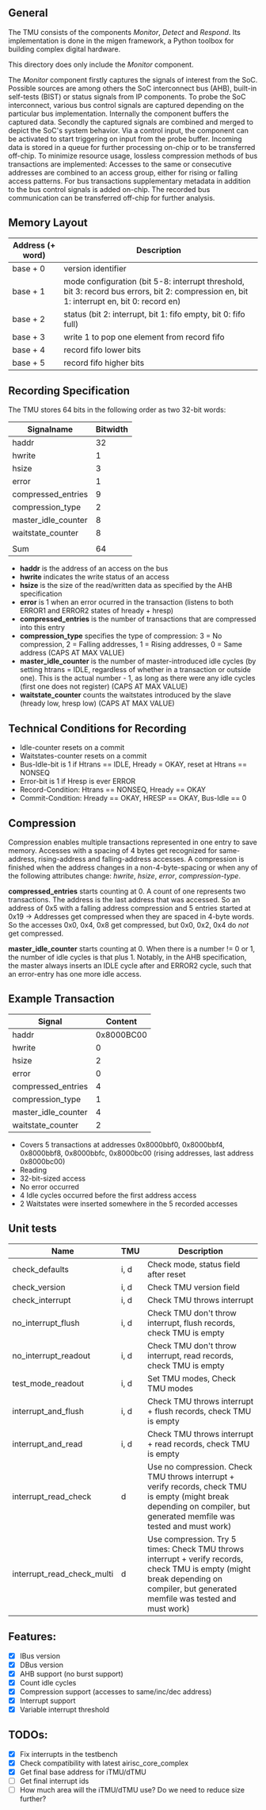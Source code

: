 ## General
The TMU consists of the components *Monitor*, *Detect* and *Respond*.
Its implementation is done in the migen framework, a Python toolbox for building complex digital hardware.

This directory does only include the *Monitor* component.

The *Monitor* component firstly captures the signals of interest from the SoC.
Possible sources are among others the SoC interconnect bus (AHB), built-in self-tests (BIST) or status signals from IP components.
To probe the SoC interconnect, various bus control signals are captured depending on the particular bus implementation.
Internally the component buffers the captured data.
Secondly the captured signals are combined and merged to depict the SoC's system behavior.
Via a control input, the component can be activated to start triggering on input from the probe buffer.
Incoming data is stored in a queue for further processing on-chip or to be transferred off-chip.
To minimize resource usage, lossless compression methods of bus transactions are implemented:
Accesses to the same or consecutive addresses are combined to an access group, either for rising or falling access patterns. 
For bus transactions supplementary metadata in addition to the bus control signals is added on-chip.
The recorded bus communication can be transferred off-chip for further analysis.


## Memory Layout
| Address (+ word)  | Description                                                                                                                      |
|----------|-------------------------------------------------------------------------------------------------------------------------------------------|
| base + 0 | version identifier                                                                                                                        |
| base + 1 | mode configuration (bit 5-8: interrupt threshold, bit 3: record bus errors, bit 2: compression en, bit 1: interrupt en, bit 0: record en) |
| base + 2 | status (bit 2: interrupt, bit 1: fifo empty, bit 0: fifo full)                                                                            |
| base + 3 | write 1 to pop one element from record fifo                                                                                               |
| base + 4 | record fifo lower bits                                                                                                                    |
| base + 5 | record fifo higher bits                                                                                                                   |


## Recording Specification
The TMU stores 64 bits in the following order as two 32-bit words:

| Signalname          | Bitwidth |
|---------------------|----------|
| haddr               | 32       |
| hwrite              | 1        |
| hsize               | 3        |
| error               | 1        |
| compressed_entries  | 9        |
| compression_type    | 2        |
| master_idle_counter | 8        |
| waitstate_counter   | 8        |
|                     |          |
| Sum                 | 64       |

* __haddr__ is the address of an access on the bus
* __hwrite__ indicates the write status of an access
* __hsize__ is the size of the read/written data as specified by the AHB specification
* __error__ is 1 when an error ocurred in the transaction (listens to both ERROR1 and ERROR2 states of hready + hresp)
* __compressed_entries__ is the number of transactions that are compressed into this entry
* __compression_type__ specifies the type of compression: 3 = No compression, 2 = Falling addresses, 1 = Rising addresses, 0 = Same address (CAPS AT MAX VALUE)
* __master_idle_counter__ is the number of master-introduced idle cycles (by setting htrans = IDLE, regardless of whether in a transaction or outside one). This is the actual number - 1, as long as there were any idle cycles (first one does not register) (CAPS AT MAX VALUE)
* __waitstate_counter__ counts the waitstates introduced by the slave (hready low, hresp low) (CAPS AT MAX VALUE)

## Technical Conditions for Recording
* Idle-counter resets on a commit
* Waitstates-counter resets on a commit
* Bus-Idle-bit is 1 if Htrans == IDLE, Hready = OKAY, reset at Htrans == NONSEQ
* Error-bit is 1 if Hresp is ever ERROR
* Record-Condition: Htrans == NONSEQ, Hready == OKAY
* Commit-Condition: Hready == OKAY, HRESP == OKAY, Bus-Idle == 0

## Compression
Compression enables multiple transactions represented in one entry to save memory. Accesses with a spacing of 4 bytes get recognized for same-address, rising-address and falling-address accesses.
A compression is finished when the address changes in a non-4-byte-spacing or when any of the following attributes change: _hwrite_, _hsize_, _error_, _compression-type_. 

__compressed_entries__ starts counting at 0. A count of one represents two transactions. The address is the last address that was accessed. So an address of 0x5 with a falling address compression and 5 entries started at 0x19 -> Addresses get compressed when they are spaced in 4-byte words. So the accesses 0x0, 0x4, 0x8 get compressed, but 0x0, 0x2, 0x4 do _not_ get compressed.

__master_idle_counter__ starts counting at 0. When there is a number != 0 or 1, the number of idle cycles is that plus 1. Notably, in the AHB specification, the master always inserts an IDLE cycle after and ERROR2 cycle, such that an error-entry has one more idle access.

## Example Transaction

| Signal              | Content    |
|---------------------|------------|
| haddr               | 0x8000BC00 |
| hwrite              | 0          |
| hsize               | 2          |
| error               | 0          |
| compressed_entries  | 4          |
| compression_type    | 1          |
| master_idle_counter | 4          |
| waitstate_counter   | 2          |

* Covers 5 transactions at addresses 0x8000bbf0, 0x8000bbf4, 0x8000bbf8, 0x8000bbfc, 0x8000bc00 (rising addresses, last address 0x8000bc00)
* Reading
* 32-bit-sized access
* No error occurred
* 4 Idle cycles occurred before the first address access
* 2 Waitstates were inserted somewhere in the 5 recorded accesses

## Unit tests
| Name                       | TMU  | Description                                                       |
|----------------------------|------|-------------------------------------------------------------------|
| check_defaults             | i, d | Check mode, status field after reset                              | 
| check_version              | i, d | Check TMU version field                                           |
| check_interrupt            | i, d | Check TMU throws interrupt                                        |
| no_interrupt_flush         | i, d | Check TMU don't throw interrupt, flush records, check TMU is empty| 
| no_interrupt_readout       | i, d | Check TMU don't throw interrupt, read records, check TMU is empty | 
| test_mode_readout          | i, d | Set TMU modes, Check TMU modes                                    |
| interrupt_and_flush        | i, d | Check TMU throws interrupt + flush records, check TMU is empty    |
| interrupt_and_read         | i, d | Check TMU throws interrupt + read records, check TMU is empty     |
| interrupt_read_check       | d    | Use no compression. Check TMU throws interrupt + verify records, check TMU is empty (might break depending on compiler, but generated memfile was tested and must work) |
| interrupt_read_check_multi | d    | Use compression. Try 5 times: Check TMU throws interrupt + verify records, check TMU is empty (might break depending on compiler, but generated memfile was tested and must work)  |



## Features:
- [x] IBus version
- [x] DBus version
- [x] AHB support (no burst support)
- [x] Count idle cycles
- [x] Compression support (accesses to same/inc/dec address)
- [x] Interrupt support
- [x] Variable interrupt threshold 

## TODOs:
- [x] Fix interrupts in the testbench
- [x] Check compatibility with latest airisc_core_complex
- [x] Get final base address for iTMU/dTMU
- [ ] Get final interrupt ids
- [ ] How much area will the iTMU/dTMU use? Do we need to reduce size further?